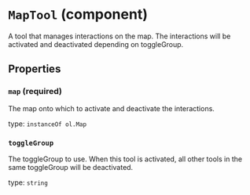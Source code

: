 `MapTool` (component)
=====================

A tool that manages interactions on the map. The interactions will be
activated and deactivated depending on toggleGroup.

Properties
----------

### `map` (required)

The map onto which to activate and deactivate the interactions.

type: `instanceOf ol.Map`


### `toggleGroup`

The toggleGroup to use. When this tool is activated, all other tools in the same toggleGroup will be deactivated.

type: `string`


